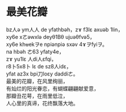 # 最美花瓣
bz人ə ym人人 de yfathbəh，zɤ f3lε axuəb 1lin，  
xy6e xㄜəwxlə deyθ1Bθ ujuəθfvə5，  
xy6e khʉekヲe npiənpiə sxəv 4ɤヲfyiヲ。  
na hbəh ㄜ63 yfaty4e，  
zɤ yu1lε 人di人εfqi，  
r8卜5x8卜 lε de sz8人idε，  
yfat az3x bpi刀loεy daddiㄜ。  
最美的花瓣，在风里绚丽，  
有灿烂的阳光眷恋，有蝴蝶翩翩献爱意，  
那瓣丑花萼，在雨里低泣，  
人心里的真谛，花终飘落大地。  


